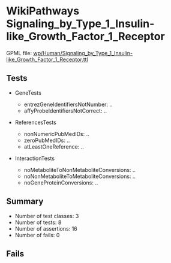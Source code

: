 # WikiPathways Signaling_by_Type_1_Insulin-like_Growth_Factor_1_Receptor

GPML file: [wp/Human/Signaling_by_Type_1_Insulin-like_Growth_Factor_1_Receptor.ttl](../wp/Human/Signaling_by_Type_1_Insulin-like_Growth_Factor_1_Receptor.ttl)

## Tests

* GeneTests
    * entrezGeneIdentifiersNotNumber: ..
    * affyProbeIdentifiersNotCorrect: ..

* ReferencesTests
    * nonNumericPubMedIDs: ..
    * zeroPubMedIDs: ..
    * atLeastOneReference: ..

* InteractionTests
    * noMetaboliteToNonMetaboliteConversions: ..
    * noNonMetaboliteToMetaboliteConversions: ..
    * noGeneProteinConversions: ..

## Summary

* Number of test classes: 3
* Number of tests: 8
* Number of assertions: 16
* Number of fails: 0

## Fails

